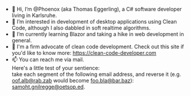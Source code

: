- 👋 Hi, I’m @Phoenox (aka Thomas Eggerling), a C# software developer living in Karlsruhe.
- 👀 I’m interested in development of desktop applications using Clean Code, although I also dabbled in soft realtime algorithms.
- 🌱 I’m currently learning Blazor and taking a hike in web development in general.
- 💞️ I'm a firm advocate of clean code development. Check out this site if you'd like to know more: https://clean-code-developer.com
- 📫 You can reach me via mail.  
Here's a little test of your sentience:  
take each segment of the following email address, and reverse it (e.g. oof.alb@rab.zab would become foo.bla@bar.baz):  
samoht.gnilregge@oetsop.ed.

<!---
Phoenox/Phoenox is a ✨ special ✨ repository because its `README.md` (this file) appears on your GitHub profile.
You can click the Preview link to take a look at your changes.
--->
